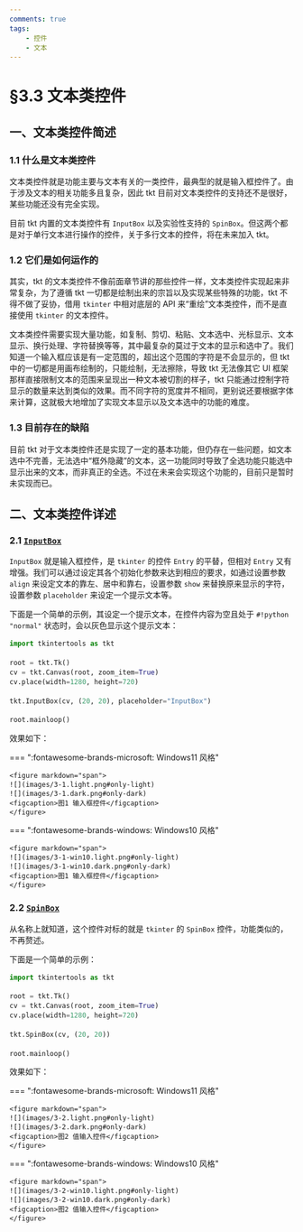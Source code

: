 ```yaml
---
comments: true
tags:
    - 控件
    - 文本
---
```


# §3.3 文本类控件

## 一、文本类控件简述

### 1.1 什么是文本类控件

文本类控件就是功能主要与文本有关的一类控件，最典型的就是输入框控件了。由于涉及文本的相关功能多且复杂，因此 tkt 目前对文本类控件的支持还不是很好，某些功能还没有完全实现。

目前 tkt 内置的文本类控件有 `InputBox` 以及实验性支持的 `SpinBox`。但这两个都是对于单行文本进行操作的控件，关于多行文本的控件，将在未来加入 tkt。

### 1.2 它们是如何运作的

其实，tkt 的文本类控件不像前面章节讲的那些控件一样，文本类控件实现起来非常复杂，为了遵循 tkt 一切都是绘制出来的宗旨以及实现某些特殊的功能，tkt 不得不做了妥协，借用 `tkinter` 中相对底层的 API 来“重绘”文本类控件，而不是直接使用 `tkinter` 的文本控件。

文本类控件需要实现大量功能，如复制、剪切、粘贴、文本选中、光标显示、文本显示、换行处理、字符替换等等，其中最复杂的莫过于文本的显示和选中了。我们知道一个输入框应该是有一定范围的，超出这个范围的字符是不会显示的，但 tkt 中的一切都是用画布绘制的，只能绘制，无法擦除，导致 tkt 无法像其它 UI 框架那样直接限制文本的范围来呈现出一种文本被切割的样子，tkt 只能通过控制字符显示的数量来达到类似的效果。而不同字符的宽度并不相同，更别说还要根据字体来计算，这就极大地增加了实现文本显示以及文本选中的功能的难度。

### 1.3 目前存在的缺陷

目前 tkt 对于文本类控件还是实现了一定的基本功能，但仍存在一些问题，如文本选中不完善，无法选中“框外隐藏”的文本，这一功能同时导致了全选功能只能选中显示出来的文本，而非真正的全选。不过在未来会实现这个功能的，目前只是暂时未实现而已。

## 二、文本类控件详述

### 2.1 [`InputBox`](../../documents/standard/widgets.md#inputbox)

`InputBox` 就是输入框控件，是 `tkinter` 的控件 `Entry` 的平替，但相对 `Entry` 又有增强。我们可以通过设定其各个初始化参数来达到相应的要求，如通过设置参数 `align` 来设定文本的靠左、居中和靠右，设置参数 `show` 来替换原来显示的字符，设置参数 `placeholder` 来设定一个提示文本等。

下面是一个简单的示例，其设定一个提示文本，在控件内容为空且处于 `#!python "normal"` 状态时，会以灰色显示这个提示文本：

```python hl_lines="7"
import tkintertools as tkt

root = tkt.Tk()
cv = tkt.Canvas(root, zoom_item=True)
cv.place(width=1280, height=720)

tkt.InputBox(cv, (20, 20), placeholder="InputBox")

root.mainloop()
```

效果如下：

=== ":fontawesome-brands-microsoft: Windows11 风格"

    <figure markdown="span">
    ![](images/3-1.light.png#only-light)
    ![](images/3-1.dark.png#only-dark)
    <figcaption>图1 输入框控件</figcaption>
    </figure>

=== ":fontawesome-brands-windows: Windows10 风格"

    <figure markdown="span">
    ![](images/3-1-win10.light.png#only-light)
    ![](images/3-1-win10.dark.png#only-dark)
    <figcaption>图1 输入框控件</figcaption>
    </figure>

### 2.2 [`SpinBox`](../../documents/standard/widgets.md#spinbox)

从名称上就知道，这个控件对标的就是 `tkinter` 的 `SpinBox` 控件，功能类似的，不再赘述。

下面是一个简单的示例：

```python hl_lines="7"
import tkintertools as tkt

root = tkt.Tk()
cv = tkt.Canvas(root, zoom_item=True)
cv.place(width=1280, height=720)

tkt.SpinBox(cv, (20, 20))

root.mainloop()
```

效果如下：

=== ":fontawesome-brands-microsoft: Windows11 风格"

    <figure markdown="span">
    ![](images/3-2.light.png#only-light)
    ![](images/3-2.dark.png#only-dark)
    <figcaption>图2 值输入控件</figcaption>
    </figure>

=== ":fontawesome-brands-windows: Windows10 风格"

    <figure markdown="span">
    ![](images/3-2-win10.light.png#only-light)
    ![](images/3-2-win10.dark.png#only-dark)
    <figcaption>图2 值输入控件</figcaption>
    </figure>
